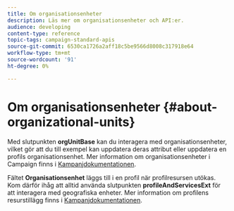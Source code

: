 ```yaml
---
title: Om organisationsenheter
description: Läs mer om organisationsenheter och API:er.
audience: developing
content-type: reference
topic-tags: campaign-standard-apis
source-git-commit: 6530ca1726a2aff18c5be9566d8008c317918e64
workflow-type: tm+mt
source-wordcount: '91'
ht-degree: 0%

---
```



# Om organisationsenheter {#about-organizational-units}

Med slutpunkten **orgUnitBase** kan du interagera med organisationsenheter, vilket gör att du till exempel kan uppdatera deras attribut eller uppdatera en profils organisationsenhet. Mer information om organisationsenheter i Campaign finns i [Kampanjdokumentationen](https://experienceleague.adobe.com/docs/campaign-standard/using/administrating/users-and-security/organizational-units.html#administrating).

Fältet **Organisationsenhet** läggs till i en profil när profilresursen utökas. Kom därför ihåg att alltid använda slutpunkten **profileAndServicesExt** för att interagera med geografiska enheter. Mer information om profilens resurstillägg finns i [Kampanjdokumentationen](https://experienceleague.adobe.com/docs/campaign-standard/using/administrating/users-and-security/organizational-units.html#partitioning-profiles).
